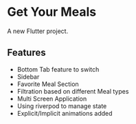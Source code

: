 # Get Your Meals

A new Flutter project.

## Features

- Bottom Tab feature to switch
- Sidebar
- Favorite Meal Section
- Filtration based on different Meal types
- Multi Screen Application
- Using riverpod to manage state
- Explicit/Implicit animations added
